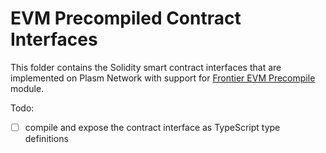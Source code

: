 # EVM Precompiled Contract Interfaces

This folder contains the Solidity smart contract interfaces that are implemented on Plasm Network with support for [Frontier EVM Precompile](https://github.com/paritytech/frontier/blob/fcae5f8d9ab9cd9dd0ffad3d591264f7dbb8bacc/frame/evm/precompile/simple/src/lib.rs) module.

Todo:

- [ ] compile and expose the contract interface as TypeScript type definitions
